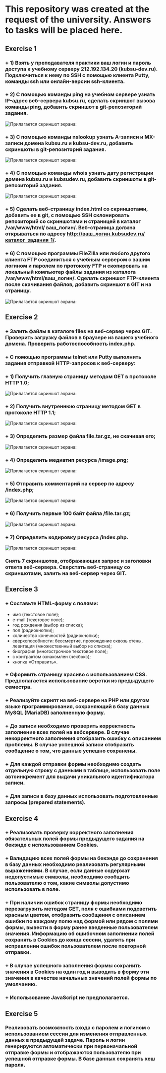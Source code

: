 # This repository was created at the request of the university. Answers to tasks will be placed here.
## Exercise 1
### + 1) Взять у преподавателя практики ваш логин и пароль доступа к учебному серверу 212.192.134.20 (kubsu-dev.ru). Подключиться к нему по SSH с помощью клиента Putty, команды ssh или онлайн-версии ssh-клиента.
### + 2) С помощью команды ping на учебном сервере узнать IP-адрес веб-сервера kubsu.ru, сделать скриншот вызова команды ping, добавить скриншот в git-репозиторий задания.
![Прилагается скриншот экрана:](screens/for_1_number/Number_2.png?raw=true "Окно программы putty при выполнении задания 2")
### + 3) С помощью команды nslookup узнать A-записи и MX-записи домена kubsu.ru и kubsu-dev.ru, добавить скриншоты в git-репозиторий задания.
![Прилагается скриншот экрана:](screens/for_1_number/Number_3.png?raw=true "Окно программы putty при выполнении задания 3")
### + 4) С помощью команды whois узнать дату регистрации домена kubsu.ru и kubsudev.ru, добавить скриншоты в git-репозиторий задания.
![Прилагается скриншот экрана:](screens/for_1_number/Number_4.png?raw=true "Окно программы putty при выполнении задания 4")
### + 5) Сделать веб-страницу  index.html со скриншотами, добавить ее в git, с помощью SSH склонировать репозиторий со скриншотами и страницей в каталог /var/www/html/ ваш_логин/. Веб-страница должна открываться по адресу http://ваш_логин.kubsudev.ru/каталог_задания_1/.
### + 6) С помощью программы FileZilla или любого другого клиента FTP соединиться с учебным сервером с вашим логином и паролем по протоколу FTP и скопировать на локальный компьютер файлы задания из каталога /var/www/html/ваш_логин/. Сделать скриншот FTP-клиента после скачивания файлов, добавить скриншот в GIT и на страницу.
![Прилагается скриншот экрана:](screens/for_1_number/Number_6.png?raw=true "Окно программы FileZilla при выполнении задания 6")
## Exercise 2
### + Залить файлы в каталоге files на веб-сервер через GIT. Проверить  загрузку файлов в браузере из вашего учебного домена. Проверить работоспособность index.php.
### + С помощью программы telnet или Putty выполнить задания отправкой HTTP-запросов к веб-серверу:
### + 1) Получить главную страницу методом GET в протоколе HTTP 1.0;
![Прилагается скриншот экрана:](web2/1.png?raw=true "Окно программы putty при выполнении задания 1")
### + 2) Получить внутреннюю страницу методом GET в протоколе HTTP 1.1;
![Прилагается скриншот экрана:](web2/2.png?raw=true "Окно программы putty при выполнении задания 2")
### + 3) Определить размер файла file.tar.gz, не скачивая его;
![Прилагается скриншот экрана:](web2/3.png?raw=true "Окно программы putty при выполнении задания 3")
### + 4) Определить медиатип ресурса /image.png;
![Прилагается скриншот экрана:](web2/4.png?raw=true "Окно программы putty при выполнении задания 4")
### + 5) Отправить комментарий на сервер по адресу /index.php;
![Прилагается скриншот экрана:](web2/5.png?raw=true "Окно программы putty при выполнении задания 5")
### + 6) Получить первые 100 байт файла /file.tar.gz;
![Прилагается скриншот экрана:](web2/6.png?raw=true "Окно программы putty при выполнении задания 6")
### + 7) Определить кодировку ресурса /index.php.
![Прилагается скриншот экрана:](web2/7.png?raw=true "Окно программы putty при выполнении задания 7")
### Снять 7 скриншотов, отображающих запрос и заголовки ответа веб-сервера. Сверстать веб-страницу со скриншотами, залить на веб-сервер через GIT.
## Exercise 3
### + Составьте HTML-форму с полями:
- имя (текстовое поле);
- e-mail (текстовое поле);
- год рождения (выбор из списка);
- пол (радиокнопки);
- количество конечностей (радиокнопки);
- сверхспособности: бессмертие, прохождение сквозь стены, левитация (множественный выбор из списка);
- биография (многострочное текстовое поле);
- с контрактом ознакомлен (чекбокс);
- кнопка «Отправить».
### + Оформить страницу красиво с использованием CSS. Предполагается использование верстки из предыдущего семестра.
### + Реализуйте скрипт на веб-сервере на PHP или другом языке программирования, сохраняющий в базу данных MySQL (MariaDB) заполненную форму.
### + До записи необходимо проверить корректность заполнение всех полей на вебсервере. В случае некорректного заполнения отобразить ошибку с описанием проблемы. В случае успешной записи отобразить сообщение о том, что данные успешно сохранены.
### + Для каждой отправки формы необходимо создать отдельную строку с данными в таблице, использовать поле автоинкремент для выдачи уникального идентификатора записи.
### + Для записи в базу данных использовать подготовленные запросы (prepared statements).
## Exercise 4
### + Реализовать проверку корректного заполнения обязательных полей формы предыдущего задания на бекэнде с использованием Cookies.
### + Валидацию всех полей формы на бекэнде до сохранения в базу данных необходимо реализовать регулярными выражениями. В случае, если данные содержат недопустимые символы, необходимо сообщить пользователю о том, какие символы допустимо использовать в поле.
### + При наличии ошибок страницу формы необходимо перезагрузить методом GET, поля с ошибками подсветить красным цветом, отобразить сообщения с описанием ошибки по каждому полю над формой или рядом с полями формы, вывести в форму ранее введенные пользователем значения. Информацию об ошибочном заполнении полей сохранять в Cookies до конца сессии, удалять при исправлении ошибок пользователем после повторной отправки.
### + В случае успешного заполнения формы сохранить значения в Cookies на один год и выводить в форму эти значения в качестве начальных значений полей формы по умолчанию.
### + Использование JavaScript не предполагается.
## Exercise 5
### Реализовать возможность входа с паролем и логином с использованием сессии для изменения отправленных данных в предыдущей задаче. Пароль и логин генерируются автоматически при первоначальной отправке формы и отображаются пользователю при успешной отправке формы. В базе данных сохранять хеш пароля.